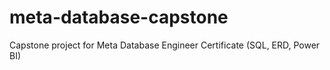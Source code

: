 # meta-database-capstone
Capstone project for Meta Database Engineer Certificate (SQL, ERD, Power BI)
